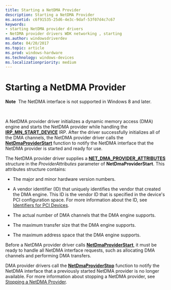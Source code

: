 ```yaml
---
title: Starting a NetDMA Provider
description: Starting a NetDMA Provider
ms.assetid: c6f91535-25d6-4e3c-9daf-53f07d4c7c67
keywords:
- starting NetDMA provider drivers
- NetDMA provider drivers WDK networking , starting
ms.author: windowsdriverdev
ms.date: 04/20/2017
ms.topic: article
ms.prod: windows-hardware
ms.technology: windows-devices
ms.localizationpriority: medium
---
```


# Starting a NetDMA Provider


**Note**  The NetDMA interface is not supported in Windows 8 and later.

 




A NetDMA provider driver initializes a dynamic memory access (DMA) engine and starts the NetDMA provider while handling the [**IRP\_MN\_START\_DEVICE**](https://msdn.microsoft.com/library/windows/hardware/ff551749) IRP. After the driver successfully initializes all of the DMA channels, the NetDMA provider driver calls the [**NetDmaProviderStart**](https://msdn.microsoft.com/library/windows/hardware/ff568334) function to notify the NetDMA interface that the NetDMA provider is started and ready for use.

The NetDMA provider driver supplies a [**NET\_DMA\_PROVIDER\_ATTRIBUTES**](https://msdn.microsoft.com/library/windows/hardware/ff568737) structure in the *ProviderAttributes* parameter of **NetDmaProviderStart**. This attributes structure contains:

-   The major and minor hardware version numbers.

-   A vendor identifier (ID) that uniquely identifies the vendor that created the DMA engine. This ID is the vendor ID that is specified in the device's PCI configuration space. For more information about the ID, see [Identifiers for PCI Devices](https://msdn.microsoft.com/library/windows/hardware/ff546262).

-   The actual number of DMA channels that the DMA engine supports.

-   The maximum transfer size that the DMA engine supports.

-   The maximum address space that the DMA engine supports.

Before a NetDMA provider driver calls [**NetDmaProviderStart**](https://msdn.microsoft.com/library/windows/hardware/ff568334), it must be ready to handle all NetDMA interface requests, such as allocating DMA channels and performing DMA transfers.

DMA provider drivers call the [**NetDmaProviderStop**](https://msdn.microsoft.com/library/windows/hardware/ff568335) function to notify the NetDMA interface that a previously started NetDMA provider is no longer available. For more information about stopping a NetDMA provider, see [Stopping a NetDMA Provider](stopping-a-netdma-provider.md).

 

 





